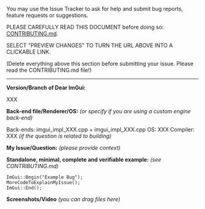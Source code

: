 You may use the Issue Tracker to ask for help and submit bug reports, feature requests or suggestions. 

PLEASE CAREFULLY READ THIS DOCUMENT before doing so:
[CONTRIBUTING.md](https://github.com/ocornut/imgui/blob/master/.github/CONTRIBUTING.md).

SELECT "PREVIEW CHANGES" TO TURN THE URL ABOVE INTO A CLICKABLE LINK.

(Delete everything above this section before submitting your issue. Please read the CONTRIBUTING.md file!)

----

**Version/Branch of Dear ImGui:**

XXX

**Back-end file/Renderer/OS:** _(or specify if you are using a custom engine back-end)_

Back-ends: imgui_impl_XXX.cpp + imgui_impl_XXX.cpp
OS: XXX 
Compiler: XXX _(if the question is related to building)_

**My Issue/Question:** _(please provide context)_

**Standalone, minimal, complete and verifiable example:** _(see CONTRIBUTING.md)_
```
ImGui::Begin("Example Bug");
MoreCodeToExplainMyIssue();
ImGui::End();
```

**Screenshots/Video** _(you can drag files here)_
